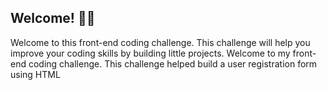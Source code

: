 ## Welcome! 👋😊
Welcome to this front-end coding challenge.
This challenge will help you improve your coding skills by building little projects.
Welcome to my front-end coding challenge. This challenge helped build a user registration form using HTML 
